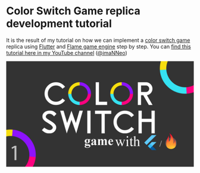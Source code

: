 # Color Switch Game replica development tutorial

It is the result of my tutorial on how we can implement a [color switch game](https://colorswitch.co/) replica using [Flutter](https://flutter.dev) and [Flame game engine](https://flame-engine.org) step by step.
You can [find this tutorial here in my YouTube channel](https://www.youtube.com/playlist?list=PL1-_rCwRcnbNknvJ4fbnsn46_ww8V4CVh) ([@imaNNeo](https://youtube.com/@imaNNeO?si=DsfgCcBjqIv9WIAQ))

[![OverviewImage](https://github.com/imaNNeo/flutter_color_switch_game/blob/main/repo_files/overview.jpg)](https://youtube.com/@imaNNeO?si=DsfgCcBjqIv9WIAQ)

[//]: # (https://github.com/imaNNeo/flutter_color_switch_game/blob/main/repo_files/overview.jpg?raw=true)